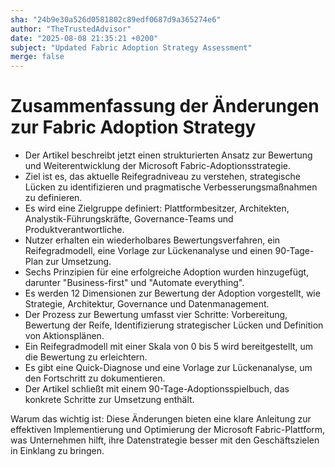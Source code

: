 ```yaml
---
sha: "24b9e30a526d0581802c89edf0687d9a365274e6"
author: "TheTrustedAdvisor"
date: "2025-08-08 21:35:21 +0200"
subject: "Updated Fabric Adoption Strategy Assessment"
merge: false
---
```


# Zusammenfassung der Änderungen zur Fabric Adoption Strategy

- Der Artikel beschreibt jetzt einen strukturierten Ansatz zur Bewertung und Weiterentwicklung der Microsoft Fabric-Adoptionsstrategie.
- Ziel ist es, das aktuelle Reifegradniveau zu verstehen, strategische Lücken zu identifizieren und pragmatische Verbesserungsmaßnahmen zu definieren.
- Es wird eine Zielgruppe definiert: Plattformbesitzer, Architekten, Analystik-Führungskräfte, Governance-Teams und Produktverantwortliche.
- Nutzer erhalten ein wiederholbares Bewertungsverfahren, ein Reifegradmodell, eine Vorlage zur Lückenanalyse und einen 90-Tage-Plan zur Umsetzung.
- Sechs Prinzipien für eine erfolgreiche Adoption wurden hinzugefügt, darunter "Business-first" und "Automate everything".
- Es werden 12 Dimensionen zur Bewertung der Adoption vorgestellt, wie Strategie, Architektur, Governance und Datenmanagement.
- Der Prozess zur Bewertung umfasst vier Schritte: Vorbereitung, Bewertung der Reife, Identifizierung strategischer Lücken und Definition von Aktionsplänen.
- Ein Reifegradmodell mit einer Skala von 0 bis 5 wird bereitgestellt, um die Bewertung zu erleichtern.
- Es gibt eine Quick-Diagnose und eine Vorlage zur Lückenanalyse, um den Fortschritt zu dokumentieren.
- Der Artikel schließt mit einem 90-Tage-Adoptionsspielbuch, das konkrete Schritte zur Umsetzung enthält.

Warum das wichtig ist: Diese Änderungen bieten eine klare Anleitung zur effektiven Implementierung und Optimierung der Microsoft Fabric-Plattform, was Unternehmen hilft, ihre Datenstrategie besser mit den Geschäftszielen in Einklang zu bringen.

